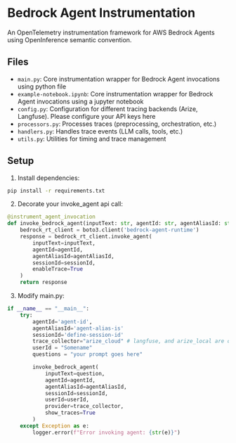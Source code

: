 # Bedrock Agent Instrumentation

An OpenTelemetry instrumentation framework for AWS Bedrock Agents using OpenInference semantic convention.

## Files
- `main.py`: Core instrumentation wrapper for Bedrock Agent invocations using python file
- `example-notebook.ipynb`: Core instrumentation wrapper for Bedrock Agent invocations using a jupyter notebook
- `config.py`: Configuration for different tracing backends (Arize, Langfuse). Please configure your API keys here
- `processors.py`: Processes traces (preprocessing, orchestration, etc.)
- `handlers.py`: Handles trace events (LLM calls, tools, etc.) 
- `utils.py`: Utilities for timing and trace management

## Setup

1. Install dependencies:
```bash
pip install -r requirements.txt
```

2. Decorate your invoke_agent api call:
```python
@instrument_agent_invocation
def invoke_bedrock_agent(inputText: str, agentId: str, agentAliasId: str, sessionId: str):
    bedrock_rt_client = boto3.client('bedrock-agent-runtime')
    response = bedrock_rt_client.invoke_agent(
        inputText=inputText,
        agentId=agentId,
        agentAliasId=agentAliasId,
        sessionId=sessionId,
        enableTrace=True
    )
    return response
```


3. Modify main.py:
```python
if __name__ == "__main__":
    try:
        agentId='agent-id',
        agentAliasId='agent-alias-is'
        sessionId='define-session-id'
        trace_collector="arize_cloud" # langfuse, and arize_local are other options
        userId = "Somename"
        questions = "your prompt goes here"

        invoke_bedrock_agent(
            inputText=question,
            agentId=agentId,
            agentAliasId=agentAliasId,
            sessionId=sessionId,
            userId=userId,
            provider=trace_collector,
            show_traces=True
        )
    except Exception as e:
        logger.error(f"Error invoking agent: {str(e)}")
```